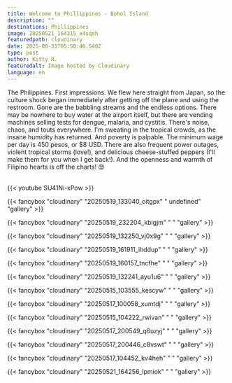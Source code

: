 ```yaml
---
title: Welcome to Phillippines - Bohol Island
description: ""
destinations: Phillippines
image: 20250521_164315_x4sqsh
featuredpath: cloudinary
date: 2025-08-31T05:50:46.540Z
type: post
author: Kitty R.
featuredalt: Image hosted by Cloudinary
language: en
---
```

<!--StartFragment-->

<!--StartFragment-->

The Philippines. First impressions. We flew here straight from Japan, so the culture shock began immediately after getting off the plane and using the restroom. Gone are the babbling streams and the endless options. There may be nowhere to buy water at the airport itself, but there are vending machines selling tests for dengue, malaria, and cystitis. There's noise, chaos, and touts everywhere. I'm sweating in the tropical crowds, as the insane humidity has returned. And poverty is palpable. The minimum wage per day is 450 pesos, or $8 USD. There are also frequent power outages, violent tropical storms (love!), and delicious cheese-stuffed peppers (I'll make them for you when I get back!). And the openness and warmth of Filipino hearts is off the charts! 😍

<!--EndFragment-->

<!--EndFragment-->

<br>{{< youtube SU41Ni-xPow >}}</br>

{{< fancybox "cloudinary" "20250519_133040_oitgpx" "     undefined" "gallery" >}}

{{< fancybox "cloudinary" "20250519_232204_kbigjm" "   " "gallery" >}}

{{< fancybox "cloudinary" "20250519_132250_vj0x9g" "   " "gallery" >}}

{{< fancybox "cloudinary" "20250519_161911_ihddup" "   " "gallery" >}}

{{< fancybox "cloudinary" "20250519_160157_tncfhe" "   " "gallery" >}}

{{< fancybox "cloudinary" "20250519_132241_ayu1u6" "   " "gallery" >}}

{{< fancybox "cloudinary" "20250515_103555_kescyw" "   " "gallery" >}}

{{< fancybox "cloudinary" "20250517_100058_xumtdj" "   " "gallery" >}}

{{< fancybox "cloudinary" "20250515_104222_rwivan" "   " "gallery" >}}

{{< fancybox "cloudinary" "20250517_200549_q6uzyj" "   " "gallery" >}}

{{< fancybox "cloudinary" "20250517_200446_c8vswt" "   " "gallery" >}}

{{< fancybox "cloudinary" "20250517_104452_kv4heh" "   " "gallery" >}}

{{< fancybox "cloudinary" "20250521_164256_lpmiok" "   " "gallery" >}}
